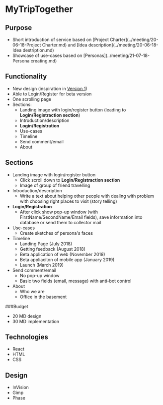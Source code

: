 # MyTripTogether

## Purpose

 * Short introduction of service based on [Project Charter](../meeting/20-06-18-Project Charter.md) and [Idea description](../meeting/20-06-18-Idea destription.md)
 * Showcase of use-cases based on [Personas](../meeting/21-07-18-Persona creating.md)

## Functionality

 * New design (inspiration in [Version 1](./design/design_v1.jpg))
 * Able to Login/Register for beta version 
 * One scrolling page
 * Sections:
 	* Landing image with login/register button (leading to **Login/Registraction section**)
 	* Introduction/description
 	* **Login/Registration**
 	* Use-cases
 	* Timeline
 	* Send comment/email
 	* About

## Sections

 * Landing image with login/register button
 	* Click scroll down to **Login/Registraction section**
 	* Image of group of friend travelling
 * Introduction/description
 	* Write a text about helping other people with dealing with problem with choosing right places to visit (story telling)
 * **Login/Registration**
    * After click show pop-up window (with FirstName/SecondName/Email fields), save information into database or send them to collector mail
 * Use-cases
 	* Create sketches of persona's faces
 * Timeline
    * Landing Page (July 2018)
    * Getting feedback (August 2018)
    * Beta application of web (November 2018)
    * Beta appliaciton of mobile app (January 2019)
    * Launch (March 2019)
 * Send comment/email
    * No pop-up window
    * Basic two fields (email, message) with anti-bot control
 * About
    * Who we are
    * Office in the basement

###Budget

 * 20 MD design
 * 30 MD implementation 

## Technologies

 * React
 * HTML
 * CSS

## Design

 * InVision
 * Gimp
 * Phase
